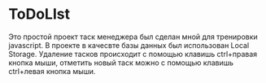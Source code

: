 # ToDoLIst
Это простой проект таск менеджера был сделан мной для тренировки javascript. В проекте в качесвте базы данных был использован Local Storage. Удаление  тасков происходит с помощью клавишь ctrl+правая кнопка мыши, отметить новый таск можно с помощью клавишь ctrl+левая кнопка мыши.
